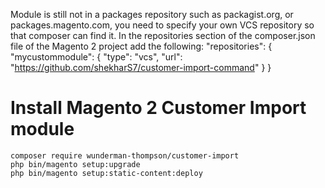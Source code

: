 Module is still not in a packages repository such as packagist.org, or packages.magento.com, you need to specify your own VCS repository so that composer can find it. In the repositories section of the composer.json file of the Magento 2 project add the following:
    "repositories": {
		"mycustommodule": {
      	    "type": "vcs",
      		"url": "https://github.com/shekharS7/customer-import-command"
    		}
 	}

# Install Magento 2 Customer Import module
    composer require wunderman-thompson/customer-import
    php bin/magento setup:upgrade
    php bin/magento setup:static-content:deploy

